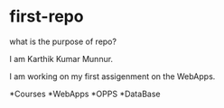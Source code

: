 # first-repo
what is the purpose of repo?

I am Karthik Kumar Munnur.

I am working on my first assigenment on the WebApps.


*Courses
 *WebApps
 *OPPS
 *DataBase
 
